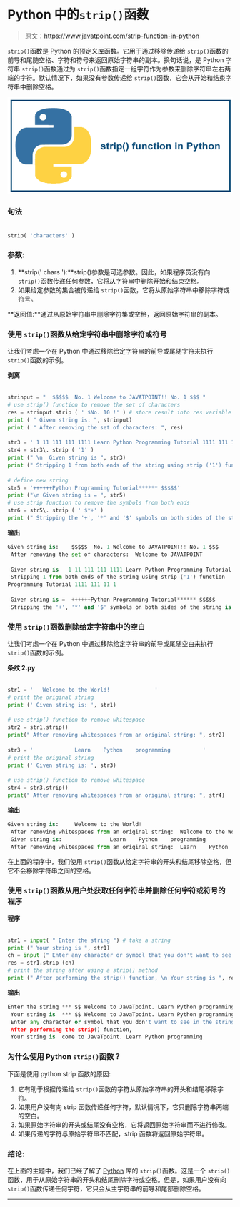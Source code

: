 # Python 中的`strip()`函数

> 原文：<https://www.javatpoint.com/strip-function-in-python>

`strip()`函数是 Python 的预定义库函数。它用于通过移除传递给 `strip()`函数的前导和尾随空格、字符和符号来返回原始字符串的副本。换句话说，是 Python 字符串 `strip()`函数通过为 `strip()`函数指定一组字符作为参数来删除字符串左右两端的字符。默认情况下，如果没有参数传递给 `strip()`函数，它会从开始和结束字符串中删除空格。

![strip() function in Python](img/0561a3baa25432e2c774e5d239d728cc.png)

### 句法

```py

strip( 'characters' )

```

### 参数:

1.  **strip(' chars '):**strip()参数是可选参数。因此，如果程序员没有向 `strip()`函数传递任何参数，它将从字符串中删除开始和结束空格。
2.  如果给定参数的集合被传递给 `strip()`函数，它将从原始字符串中移除字符或符号。

**返回值:**通过从原始字符串中删除字符集或空格，返回原始字符串的副本。

### 使用 `strip()`函数从给定字符串中删除字符或符号

让我们考虑一个在 Python 中通过移除给定字符串的前导或尾随字符来执行 `strip()`函数的示例。

**剥离**

```py

strinput = "  $$$$$  No. 1 Welcome to JAVATPOINT!! No. 1 $$$ "   
# use strip() function to remove the set of characters
res = strinput.strip ( ' $No. 10 !' ) # store result into res variable
print ( " Given string is: ", strinput)
print ( " After removing the set of characters: ", res) 

str3 = ' 1 11 111 111 1111 Learn Python Programming Tutorial 1111 111 11 1 '
str4 = str3\. strip ( '1' )
print (" \n  Given string is ", str3)
print (" Stripping 1 from both ends of the string using strip ('1') function ", str4)

# define new string
str5 = '++++++Python Programming Tutorial****** $$$$$'
print ("\n Given string is = ", str5)
# use strip function to remove the symbols from both ends
str6 = str5\. strip ( ' $*+' )
print (" Stripping the '+', '*' and '$' symbols on both sides of the string is = ", str6)

```

**输出**

```py
Given string is:    $$$$$  No. 1 Welcome to JAVATPOINT!! No. 1 $$$ 
 After removing the set of characters:  Welcome to JAVATPOINT

 Given string is   1 11 111 111 1111 Learn Python Programming Tutorial 1111 111 11 1
 Stripping 1 from both ends of the string using strip ('1') function   1 11 111 111 1111 Learn Python 
Programming Tutorial 1111 111 11 1

 Given string is =  ++++++Python Programming Tutorial****** $$$$$
 Stripping the '+', '*' and '$' symbols on both sides of the string is =  Python Programming Tutorial

```

### 使用 `strip()`函数删除给定字符串中的空白

让我们考虑一个在 Python 中通过移除给定字符串的前导或尾随空白来执行 `strip()`函数的示例。

**条纹 2.py**

```py

str1 = '   Welcome to the World!              '
# print the original string
print (' Given string is: ', str1)

# use strip() function to remove whitespace
str2 = str1.strip()
print(" After removing whitespaces from an original string: ", str2)

str3 = '             Learn    Python    programming          '
# print the original string
print (' Given string is: ', str3)

# use strip() function to remove whitespace
str4 = str3.strip()
print(" After removing whitespaces from an original string: ", str4)

```

**输出**

```py
Given string is:     Welcome to the World!
 After removing whitespaces from an original string:  Welcome to the World!
 Given string is:               Learn    Python    programming
 After removing whitespaces from an original string:  Learn    Python    programming

```

在上面的程序中，我们使用 `strip()`函数从给定字符串的开头和结尾移除空格，但它不会移除字符串之间的空格。

### 使用 `strip()`函数从用户处获取任何字符串并删除任何字符或符号的程序

**程序**

```py

str1 = input( " Enter the string ") # take a string 
print (" Your string is ", str1) 
ch = input (" Enter any character or symbol that you don't want to see in the string ")
res = str1.strip (ch) 
# print the string after using a strip() method
print (" After performing the strip() function, \n Your string is ", res)

```

**输出**

```py
Enter the string *** $$ Welcome to JavaTpoint. Learn Python programming !!! &&
 Your string is  *** $$ Welcome to JavaTpoint. Learn Python programming !!! &&
 Enter any character or symbol that you don't want to see in the string * $ Wel ! &
 After performing the strip() function, 
 Your string is  come to JavaTpoint. Learn Python programming

```

### 为什么使用 Python `strip()`函数？

下面是使用 python strip 函数的原因:

1.  它有助于根据传递给 `strip()`函数的字符从原始字符串的开头和结尾移除字符。
2.  如果用户没有向 strip 函数传递任何字符，默认情况下，它只删除字符串两端的空白。
3.  如果原始字符串的开头或结尾没有空格，它将返回原始字符串而不进行修改。
4.  如果传递的字符与原始字符串不匹配，strip 函数将返回原始字符串。

### 结论:

在上面的主题中，我们已经了解了 [Python](https://www.javatpoint.com/python-tutorial) 库的 `strip()`函数。这是一个 `strip()`函数，用于从原始字符串的开头和结尾删除字符或空格。但是，如果用户没有向 `strip()`函数传递任何字符，它只会从主字符串的前导和尾部删除空格。

* * *